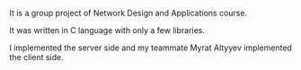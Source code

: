 It is a group project of Network Design and Applications course.

It was written in C language with only a few libraries.

I implemented the server side and my teammate Myrat Altyyev implemented the client side.
